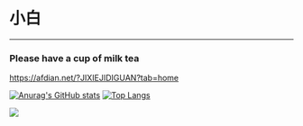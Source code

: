 # 小白

---
### Please have a cup of milk tea
https://afdian.net/?JIXIEJIDIGUAN?tab=home

[![Anurag's GitHub stats](https://github-readme-stats.vercel.app/api?username=aedelnz&show_icons=true&theme=highcontrast)](https://github.com/anuraghazra/github-readme-stats)
[![Top Langs](https://github-readme-stats.vercel.app/api/top-langs/?username=aedelnz&layout=compact)](https://github.com/anuraghazra/github-readme-stats)

![](https://count.getloli.com/get/@aedelnz?theme=gelbooru)
